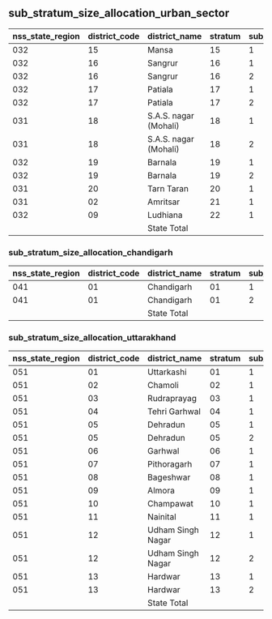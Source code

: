 ## sub_stratum_size_allocation_urban_sector
| nss_state_region | district_code | district_name | stratum | sub_stratum | size_zst | central_sample | state_sample |
|---|---|---|---|---|---|---|---|
| 032 | 15 | Mansa | 15 | 1 | 287 | 2 | 2 |
| 032 | 16 | Sangrur | 16 | 1 | 259 | 2 | 2 |
| 032 | 16 | Sangrur | 16 | 2 | 464 | 2 | 2 |
| 032 | 17 | Patiala | 17 | 1 | 258 | 2 | 2 |
| 032 | 17 | Patiala | 17 | 2 | 915 | 2 | 2 |
| 031 | 18 | S.A.S. nagar (Mohali) | 18 | 1 | 317 | 2 | 2 |
| 031 | 18 | S.A.S. nagar (Mohali) | 18 | 2 | 567 | 2 | 2 |
| 032 | 19 | Barnala | 19 | 1 | 106 | 2 | 2 |
| 032 | 19 | Barnala | 19 | 2 | 140 | 2 | 2 |
| 031 | 20 | Tarn Taran | 20 | 1 | 212 | 2 | 2 |
| 031 | 02 | Amritsar | 21 | 1 | 1728 | 8 | 8 |
| 032 | 09 | Ludhiana | 22 | 1 | 2823 | 8 | 8 |
|  |  | State Total |  |  | 17514 | 92 | 92 |
### sub_stratum_size_allocation_chandigarh
| nss_state_region | district_code | district_name | stratum | sub_stratum | size_zst | central_sample | state_sample |
|---|---|---|---|---|---|---|---|
| 041 | 01 | Chandigarh | 01 | 1 | 114 | 2 | 0 |
| 041 | 01 | Chandigarh | 01 | 2 | 1766 | 14 | 0 |
|  |  | State Total |  |  | 1880 | 16 | 0 |
### sub_stratum_size_allocation_uttarakhand
| nss_state_region | district_code | district_name | stratum | sub_stratum | size_zst | central_sample | state_sample |
|---|---|---|---|---|---|---|---|
| 051 | 01 | Uttarkashi | 01 | 1 | 35 | 2 | 2 |
| 051 | 02 | Chamoli | 02 | 1 | 76 | 2 | 2 |
| 051 | 03 | Rudraprayag | 03 | 1 | 22 | 2 | 2 |
| 051 | 04 | Tehri Garhwal | 04 | 1 | 131 | 2 | 2 |
| 051 | 05 | Dehradun | 05 | 1 | 391 | 2 | 2 |
| 051 | 05 | Dehradun | 05 | 2 | 932 | 2 | 2 |
| 051 | 06 | Garhwal | 06 | 1 | 163 | 2 | 2 |
| 051 | 07 | Pithoragarh | 07 | 1 | 98 | 2 | 2 |
| 051 | 08 | Bageshwar | 08 | 1 | 14 | 2 | 2 |
| 051 | 09 | Almora | 09 | 1 | 106 | 2 | 2 |
| 051 | 10 | Champawat | 10 | 1 | 68 | 2 | 2 |
| 051 | 11 | Nainital | 11 | 1 | 485 | 2 | 2 |
| 051 | 12 | Udham Singh Nagar | 12 | 1 | 467 | 2 | 2 |
| 051 | 12 | Udham Singh Nagar | 12 | 2 | 304 | 2 | 2 |
| 051 | 13 | Hardwar | 13 | 1 | 448 | 2 | 2 |
| 051 | 13 | Hardwar | 13 | 2 | 559 | 2 | 2 |
|  |  | State Total |  |  | 4299 | 32 | 32 |
